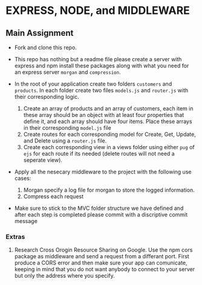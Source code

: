 # EXPRESS, NODE, and MIDDLEWARE

## Main Assignment
-   Fork and clone this repo.
-   This repo has nothing but a readme file please create a server with express and npm install these packages along with what you need for an express server `morgan` and `compression`.

-   In the root of your application create two folders `customers` and `products`. In each folder create two files `models.js` and `router.js` with their corresponding logic.
	1. Create an array of products and an array of customers, each item in these array should be an object with at least four properties that define it, and each array should have four items.  Place these arrays in their corresponding `model.js` file 
    2.  Create routes for each corresponding model for Create, Get, Update, and Delete using a `router.js` file.
    3.  Create each corresponding view in a views folder using either `pug` of `ejs` for each route if its needed (delete routes will not need a seperate view).
-   Apply all the nesecary middleware to the project with the following use cases:
    1. Morgan specify a log file for morgan to store the logged information.
    2. Compress each request
-   Make sure to stick to the MVC folder structure we have defined and after each step is completed please commit with a discriptive commit message

### Extras

1. Research Cross Orogin Resource Sharing on Google. Use the npm cors package as middleware and send a request from a differant port. First produce a CORS error and then make sure your app can comunicate, keeping in mind that you do not want anybody to connect to your server but only the address where you specify.
